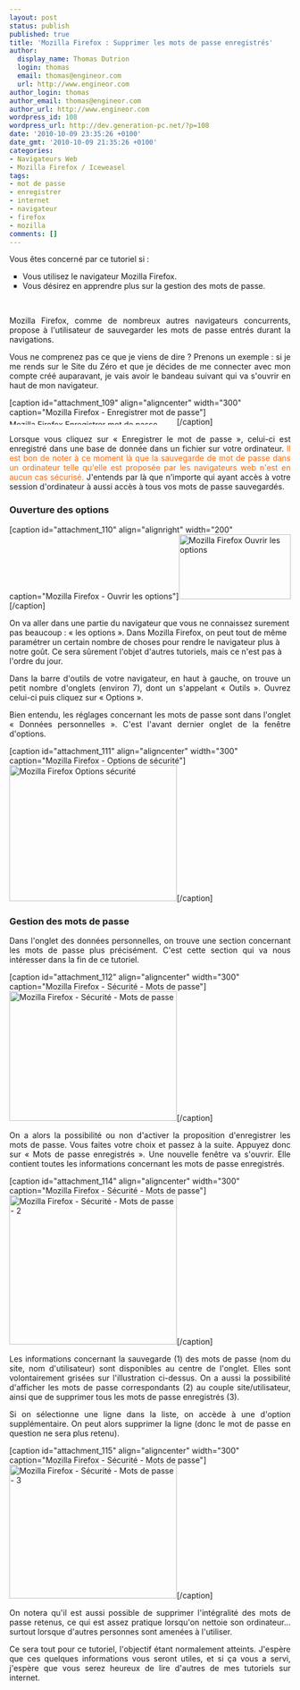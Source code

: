 ```yaml
---
layout: post
status: publish
published: true
title: 'Mozilla Firefox : Supprimer les mots de passe enregistrés'
author:
  display_name: Thomas Dutrion
  login: thomas
  email: thomas@engineor.com
  url: http://www.engineor.com
author_login: thomas
author_email: thomas@engineor.com
author_url: http://www.engineor.com
wordpress_id: 108
wordpress_url: http://dev.generation-pc.net/?p=108
date: '2010-10-09 23:35:26 +0100'
date_gmt: '2010-10-09 21:35:26 +0100'
categories:
- Navigateurs Web
- Mozilla Firefox / Iceweasel
tags:
- mot de passe
- enregistrer
- internet
- navigateur
- firefox
- mozilla
comments: []
---
```

<p style="text-align: justify;">Vous êtes concerné par ce tutoriel si :</p>
<ul style="list-style-type: square;">
<li>Vous utilisez le navigateur Mozilla Firefox.</li>
<li>Vous désirez en apprendre plus sur la gestion des mots de passe.</li>
</ul>
<p>&nbsp;</p>
<p style="text-align: justify;">Mozilla Firefox, comme de nombreux autres navigateurs concurrents, propose à l'utilisateur de sauvegarder les mots de passe entrés durant la navigations.</p>
<p style="text-align: justify;">Vous ne comprenez pas ce que je viens de dire ? Prenons un exemple : si je me rends sur le Site du Zéro et que je décides de me connecter avec mon compte créé auparavant, je vais avoir le bandeau suivant qui va s'ouvrir en haut de mon navigateur.</p>
<p style="text-align: center;">
<p>[caption id="attachment_109" align="aligncenter" width="300" caption="Mozilla Firefox - Enregistrer mot de passe"]<a href="http://dev.generation-pc.net/wp-content/uploads/2011/04/Mozilla-Firefox-Enregistrer-mot-de-passe.png"><img class="size-medium wp-image-109 " title="Mozilla Firefox Enregistrer mot de passe" src="http://dev.generation-pc.net/wp-content/uploads/2011/04/Mozilla-Firefox-Enregistrer-mot-de-passe-300x9.png" alt="Mozilla Firefox Enregistrer mot de passe" width="300" height="9" /></a>[/caption]</p>
<p style="text-align: justify;">Lorsque vous cliquez sur « Enregistrer le mot de passe », celui-ci est enregistré dans une base de donnée dans un fichier sur votre ordinateur. <span style="color: #ff6600;">Il est bon de noter à ce moment là que la sauvegarde de mot de passe dans un ordinateur telle qu'elle est proposée par les navigateurs web n'est en aucun cas sécurisé.</span> J'entends par là que n'importe qui ayant accès à votre session d'ordinateur à aussi accès à tous vos mots de passe sauvegardés.</p>
<h3 style="text-align: justify;">Ouverture des options</h3>
<p style="text-align: justify;">
<p>[caption id="attachment_110" align="alignright" width="200" caption="Mozilla Firefox - Ouvrir les options"]<a href="http://dev.generation-pc.net/wp-content/uploads/2011/04/Mozilla-Firefox-Ouvrir-les-options.png"><img class="size-full wp-image-110" title="Mozilla Firefox Ouvrir les options" src="http://dev.generation-pc.net/wp-content/uploads/2011/04/Mozilla-Firefox-Ouvrir-les-options.png" alt="Mozilla Firefox Ouvrir les options" width="200" height="116" /></a>[/caption]</p>
<p>On va aller dans une partie du navigateur que vous ne connaissez surement pas beaucoup : « les options ». Dans Mozilla Firefox, on peut tout de même paramétrer un certain nombre de choses pour rendre le navigateur plus à notre goût. Ce sera sûrement l'objet d'autres tutoriels, mais ce n'est pas à l'ordre du jour.</p>
<p style="text-align: justify;">Dans la barre d'outils de votre navigateur, en haut à gauche, on trouve un petit nombre d'onglets (environ 7), dont un s'appelant « Outils ». Ouvrez celui-ci puis cliquez sur « Options ».</p>
<p style="text-align: justify;">Bien entendu, les réglages concernant les mots de passe sont dans l'onglet « Données personnelles ». C'est l'avant dernier onglet de la fenêtre d'options.</p>
<p style="text-align: justify;">
<p>[caption id="attachment_111" align="aligncenter" width="300" caption="Mozilla Firefox - Options de sécurité"]<a href="http://dev.generation-pc.net/wp-content/uploads/2011/04/Mozilla-Firefox-Options-sécurité.png"><img class="size-medium wp-image-111" title="Mozilla Firefox Options sécurité" src="http://dev.generation-pc.net/wp-content/uploads/2011/04/Mozilla-Firefox-Options-sécurité-300x243.png" alt="Mozilla Firefox Options sécurité" width="300" height="243" /></a>[/caption]</p>
<h3 style="text-align: justify;">Gestion des mots de passe</h3>
<p style="text-align: justify;">Dans l'onglet des données personnelles, on trouve une section concernant les mots de passe plus précisément. C'est cette section qui va nous intéresser dans la fin de ce tutoriel.</p>
<p style="text-align: justify;">
<p>[caption id="attachment_112" align="aligncenter" width="300" caption="Mozilla Firefox - Sécurité - Mots de passe"]<a href="http://dev.generation-pc.net/wp-content/uploads/2011/04/Mozilla-Firefox-Sécurité-Mots-de-passe.png"><img class="size-medium wp-image-112" title="Mozilla Firefox - Sécurité - Mots de passe" src="http://dev.generation-pc.net/wp-content/uploads/2011/04/Mozilla-Firefox-Sécurité-Mots-de-passe-300x232.png" alt="Mozilla Firefox - Sécurité - Mots de passe" width="300" height="232" /></a>[/caption]</p>
<p style="text-align: justify;">On a alors la possibilité ou non d'activer la proposition d'enregistrer les mots de passe. Vous faites votre choix et passez à la suite. Appuyez donc sur « Mots de passe enregistrés ». Une nouvelle fenêtre va s'ouvrir. Elle contient toutes les informations concernant les mots de passe enregistrés.</p>
<p style="text-align: justify;">
<p>[caption id="attachment_114" align="aligncenter" width="300" caption="Mozilla Firefox - Sécurité - Mots de passe"]<a href="http://dev.generation-pc.net/wp-content/uploads/2011/04/Mozilla-Firefox-Sécurité-Mots-de-passe-2.png"><img class="size-medium wp-image-114" title="Mozilla Firefox - Sécurité - Mots de passe - 2" src="http://dev.generation-pc.net/wp-content/uploads/2011/04/Mozilla-Firefox-Sécurité-Mots-de-passe-2-300x267.png" alt="Mozilla Firefox - Sécurité - Mots de passe - 2" width="300" height="267" /></a>[/caption]</p>
<p style="text-align: justify;">Les informations concernant la sauvegarde (1) des mots de passe (nom du site, nom d'utilisateur) sont disponibles au centre de l'onglet. Elles sont volontairement grisées sur l'illustration ci-dessus. On a aussi la possibilité d'afficher les mots de passe correspondants  (2) au couple site/utilisateur, ainsi que de supprimer tous les mots de passe enregistrés (3).</p>
<p style="text-align: justify;">Si on sélectionne une ligne dans la liste, on accède à une d'option supplémentaire. On peut alors supprimer la ligne (donc le mot de passe en question ne sera plus retenu).</p>
<p style="text-align: justify;">
<p>[caption id="attachment_115" align="aligncenter" width="300" caption="Mozilla Firefox - Sécurité - Mots de passe"]<a href="http://dev.generation-pc.net/wp-content/uploads/2011/04/Mozilla-Firefox-Sécurité-Mots-de-passe-3.png"><img class="size-medium wp-image-115" title="Mozilla Firefox - Sécurité - Mots de passe - 3" src="http://dev.generation-pc.net/wp-content/uploads/2011/04/Mozilla-Firefox-Sécurité-Mots-de-passe-3-300x239.png" alt="Mozilla Firefox - Sécurité - Mots de passe - 3" width="300" height="239" /></a>[/caption]</p>
<p style="text-align: justify;">On notera qu'il est aussi possible de supprimer l'intégralité des mots de passe retenus, ce qui est assez pratique lorsqu'on nettoie son ordinateur... surtout lorsque d'autres personnes sont amenées à l'utiliser.</p>
<p style="text-align: justify;">Ce sera tout pour ce tutoriel, l'objectif étant normalement atteints. J'espère que ces quelques informations vous seront utiles, et si ça vous a servi, j'espère que vous serez heureux de lire d'autres de mes tutoriels sur internet.</p>
